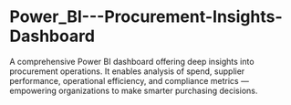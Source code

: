 # Power_BI---Procurement-Insights-Dashboard
A comprehensive Power BI dashboard offering deep insights into procurement operations. It enables analysis of spend, supplier performance, operational efficiency, and compliance metrics — empowering organizations to make smarter purchasing decisions.
